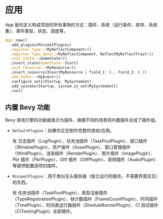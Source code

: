 # 应用

App 是你定义构成项目的所有事物的方式：插件、系统（运行条件、排序、系统集）、事件类型、状态、调度等。

```rust
App::new()
  .add_plugins(MinimalPlugins)
  .register_type::<MyReflectCompoent>()
  .register_type_data::<MyReflectCompoent, ReflectMyReflectTrait>()
  .init_state::<GameState>()
  .insert_state(GameState::Start)
  .init_resource::<MyResource>()
  .insert_resource(InsertMyResource { field_1: 0., field_2: 0 })
  .add_event::<MyEvent>()
  .configure_sets(Startup, MySystemSet)
  .add_systems(Startup, system.in_set(MySystemSet))
  .run()
```

## 内置 Bevy 功能
Bevy 游戏引擎的功能被表示为插件，根据不同的场景将内置插件合成了插件组。
- `DefaultPlugins`：如果你正在制作完整的游戏/应用。

  有 日志插件（LogPlugin）、任务池插件（TaskPoolPlugin）、窗口插件（WindowPlugin）、资产插件（AssetPlugin）、窗口管理插件（WinitPlugin）、渲染插件（RenderPlugin）、图片插件（ImagePlugin）、Pbr 插件（PbrPlugin）、Gltf 插件（GltfPlugin）、音频插件（AudioPlugin）等提供配置选项的插件。

- `MinimalPlugins`：用于类似无头服务器（独立运行的服务，不需要界面交互）的东西。

  有 任务池插件（TaskPoolPlugin）、类型注册插件（TypeRegistrationPlugin）、帧计数插件（FrameCountPlugin）、时间插件（TimePlugin）、时间表运行器插件（SheduleRunnerPlugin）、CI 测试插件（CiTestingPlugin）全部插件。
